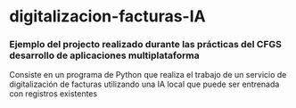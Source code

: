 # digitalizacion-facturas-IA

### Ejemplo del projecto realizado durante las prácticas del CFGS desarrollo de aplicaciones multiplataforma

Consiste en un programa de Python que realiza el trabajo de un servicio de digitalización de facturas utilizando una IA local
que puede ser entrenada con registros existentes
